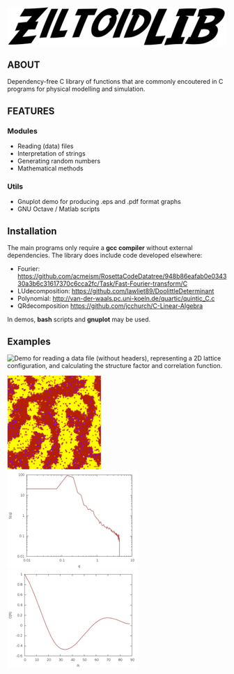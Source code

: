 ![image](doc/ZiltoidLIB.png)

## ABOUT

Dependency-free C library of functions that are commonly encoutered in C programs for physical modelling and simulation.


## FEATURES

### Modules

* Reading (data) files
* Interpretation of strings
* Generating random numbers
* Mathematical methods
  

### Utils

* Gnuplot demo for producing .eps and .pdf format graphs 
* GNU Octave / Matlab scripts


## Installation

The main programs only require a **gcc compiler** without external dependencies.
The library does include code developed elsewhere:
  * Fourier:            https://github.com/acmeism/RosettaCodeDatatree/948b86eafab0e034330a3b6c31617370c6cca2fc/Task/Fast-Fourier-transform/C
  * LUdecomposition:    https://github.com/lawliet89/DoolittleDeterminant
  * Polynomial:         http://van-der-waals.pc.uni-koeln.de/quartic/quintic_C.c 
  * QRdecomposition     https://github.com/jcchurch/C-Linear-Algebra

In demos, **bash** scripts and **gnuplot** may be used. 


## Examples

![Demo](https://github.com/CharleySchaefer/ZiltoidLIB/tree/master/StructureFactor/Demo) for reading a data file (without headers), representing a 2D lattice configuration, and calculating the structure factor and correlation function.

<img src="https://raw.githubusercontent.com/CharleySchaefer/ZiltoidLIB/master/StructureFactor/Demo/matrix.png" alt="drawing" width="215"/>  <img src="https://raw.githubusercontent.com/CharleySchaefer/ZiltoidLIB/master/StructureFactor/Demo/SF.png" alt="drawing" width="300"/>   <img src="https://raw.githubusercontent.com/CharleySchaefer/ZiltoidLIB/master/StructureFactor/Demo/CF.png" alt="drawing" width="300"/>
